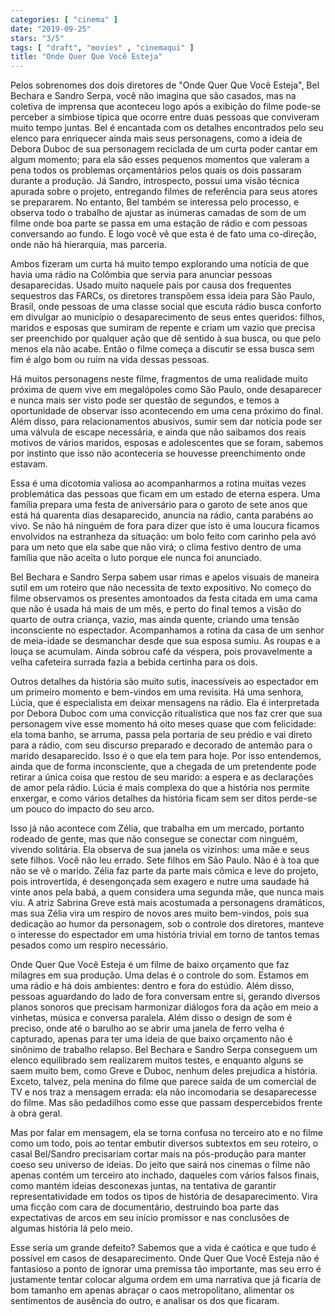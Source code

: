 ```yaml
---
categories: [ "cinema" ]
date: "2019-09-25"
stars: "3/5"
tags: [ "draft", "movies" , "cinemaqui" ]
title: "Onde Quer Que Você Esteja"
---
```

Pelos sobrenomes dos dois diretores de "Onde Quer Que Você Esteja",
Bel Bechara e Sandro Serpa, você não imagina que são casados,
mas na coletiva de imprensa que aconteceu logo após a exibição do
filme pode-se perceber a simbiose típica que ocorre entre duas pessoas
que conviveram muito tempo juntas. Bel é encantada com os detalhes
encontrados pelo seu elenco para enriquecer ainda mais seus personagens,
como a ideia de Debora Duboc de sua personagem reciclada de um curta
poder cantar em algum momento; para ela são esses pequenos momentos que
valeram a pena todos os problemas orçamentários pelos quais os dois
passaram durante a produção. Já Sandro, introspecto, possui uma visão
técnica apurada sobre o projeto, entregando filmes de referência para
seus atores se prepararem. No entanto, Bel também se interessa pelo
processo, e observa todo o trabalho de ajustar as inúmeras camadas de
som de um filme onde boa parte se passa em uma estação de rádio e
com pessoas conversando ao fundo. E logo você vê que esta é de fato
uma co-direção, onde não há hierarquia, mas parceria.

Ambos fizeram um curta há muito tempo explorando uma notícia de
que havia uma rádio na Colômbia que servia para anunciar pessoas
desaparecidas. Usado muito naquele país por causa dos frequentes
sequestros das FARCs, os diretores transpõem essa ideia para São Paulo,
Brasil, onde pessoas de uma classe social que escuta rádio busca conforto
em divulgar ao município o desaparecimento de seus entes queridos:
filhos, maridos e esposas que sumiram de repente e criam um vazio que
precisa ser preenchido por qualquer ação que dê sentido à sua busca,
ou que pelo menos ela não acabe. Então o filme começa a discutir se
essa busca sem fim é algo bom ou ruim na vida dessas pessoas.

Há muitos personagens neste filme, fragmentos de uma realidade
muito próxima de quem vive em megalópoles como São Paulo, onde
desaparecer e nunca mais ser visto pode ser questão de segundos, e
temos a oportunidade de observar isso acontecendo em uma cena próximo
do final. Além disso, para relacionamentos abusivos, sumir sem dar
notícia pode ser uma válvula de escape necessária, e ainda que não
saibamos dos reais motivos de vários maridos, esposas e adolescentes
que se foram, sabemos por instinto que isso não aconteceria se houvesse
preenchimento onde estavam.

Essa é uma dicotomia valiosa ao acompanharmos a rotina muitas vezes
problemática das pessoas que ficam em um estado de eterna espera. Uma
família prepara uma festa de aniversário para o garoto de sete anos que
está há quarenta dias desaparecido, anuncia na rádio, canta parabéns
ao vivo. Se não há ninguém de fora para dizer que isto é uma loucura
ficamos envolvidos na estranheza da situação: um bolo feito com carinho
pela avó para um neto que ela sabe que não virá; o clima festivo dentro
de uma família que não aceita o luto porque ele nunca foi anunciado.

Bel Bechara e Sandro Serpa sabem usar rimas e apelos visuais de maneira
sutil em um roteiro que não necessita de texto expositivo. No começo
do filme observamos os presentes amontoados da festa citada em uma cama
que não é usada há mais de um mês, e perto do final temos a visão do
quarto de outra criança, vazio, mas ainda quente, criando uma tensão
inconsciente no espectador. Acompanhamos a rotina da casa de um senhor
de meia-idade se desmanchar desde que sua esposa sumiu. As roupas e a
louça se acumulam. Ainda sobrou café da véspera, pois provavelmente
a velha cafeteira surrada fazia a bebida certinha para os dois.

Outros detalhes da história são muito sutis, inacessíveis ao espectador
em um primeiro momento e bem-vindos em uma revisita. Há uma senhora,
Lúcia, que é especialista em deixar mensagens na rádio. Ela é
interpretada por Debora Duboc com uma convicção ritualística que
nos faz crer que sua personagem vive esse momento há oito meses quase
que com felicidade: ela toma banho, se arruma, passa pela portaria de
seu prédio e vai direto para a rádio, com seu discurso preparado e
decorado de antemão para o marido desaparecido. Isso é o que ela tem
para hoje. Por isso entendemos, ainda que de forma inconsciente, que
a chegada de um pretendente pode retirar a única coisa que restou de
seu marido: a espera e as declarações de amor pela rádio. Lúcia é
mais complexa do que a história nos permite enxergar, e como vários
detalhes da história ficam sem ser ditos perde-se um pouco do impacto
do seu arco.

Isso já não acontece com Zélia, que trabalha em um mercado, portanto
rodeado de gente, mas que não consegue se conectar com ninguém, vivendo
solitária. Ela observa de sua janela os vizinhos: uma mãe e seus sete
filhos. Você não leu errado. Sete filhos em São Paulo. Não é à
toa que não se vê o marido. Zélia faz parte da parte mais cômica
e leve do projeto, pois introvertida, é desengonçada sem exagero e
nutre uma saudade há vinte anos pela babá, a quem considera uma segunda
mãe, que nunca mais viu. A atriz Sabrina Greve está mais acostumada a
personagens dramáticos, mas sua Zélia vira um respiro de novos ares
muito bem-vindos, pois sua dedicação ao humor da personagem, sob o
controle dos diretores, manteve o interesse do espectador em uma história
trivial em torno de tantos temas pesados como um respiro necessário.

Onde Quer Que Você Esteja é um filme de baixo orçamento que faz
milagres em sua produção. Uma delas é o controle do som. Estamos em
uma rádio e há dois ambientes: dentro e fora do estúdio. Além disso,
pessoas aguardando do lado de fora conversam entre si, gerando diversos
planos sonoros que precisam harmonizar diálogos fora da ação em meio
a vinhetas, música e conversa paralela. Além disso o design de som
é preciso, onde até o barulho ao se abrir uma janela de ferro velha
é capturado, apenas para ter uma ideia de que baixo orçamento não é
sinônimo de trabalho relapso. Bel Bechara e Sandro Serpa conseguem um
elenco equilibrado sem realizarem muitos testes, e enquanto alguns se saem
muito bem, como Greve e Duboc, nenhum deles prejudica a história. Exceto,
talvez, pela menina do filme que parece saída de um comercial de TV
e nos traz a mensagem errada: ela não incomodaria se desaparecesse do
filme. Mas são pedadilhos como esse que passam despercebidos frente à
obra geral.

Mas por falar em mensagem, ela se torna confusa no terceiro ato e no
filme como um todo, pois ao tentar embutir diversos subtextos em seu
roteiro, o casal Bel/Sandro precisariam cortar mais na pós-produção
para manter coeso seu universo de ideias. Do jeito que sairá nos
cinemas o filme não apenas contém um terceiro ato inchado, daqueles
com vários falsos finais, como mantém ideias desconexas juntas, na
tentativa de garantir representatividade em todos os tipos de história de
desaparecimento. Vira uma ficção com cara de documentário, destruindo
boa parte das expectativas de arcos em seu início promissor e nas
conclusões de algumas história lá pelo meio.

Esse seria um grande defeito? Sabemos que a vida é caótica e que tudo
é possível em casos de desaparecimento. Onde Quer Que Você Esteja não
é fantasioso a ponto de ignorar uma premissa tão importante, mas seu
erro é justamente tentar colocar alguma ordem em uma narrativa que já
ficaria de bom tamanho em apenas abraçar o caos metropolitano, alimentar
os sentimentos de ausência do outro, e analisar os dos que ficaram.

